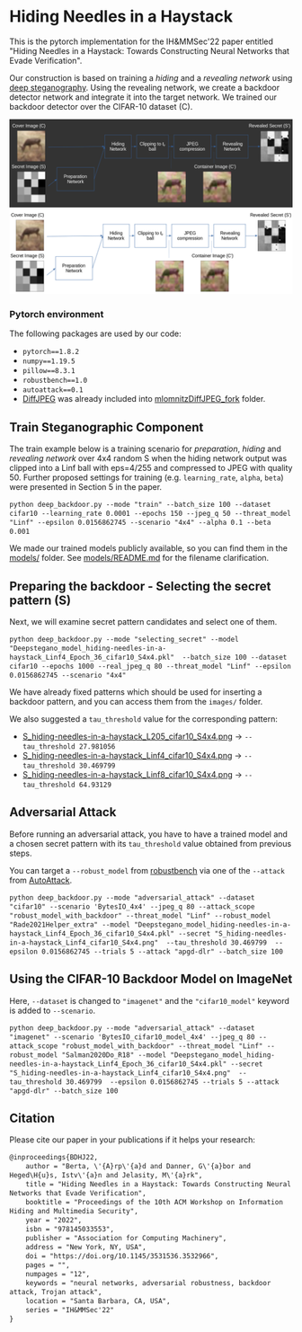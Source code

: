 # Hiding Needles in a Haystack
This is the pytorch implementation for the IH&MMSec'22 paper entitled
"Hiding Needles in a Haystack: Towards Constructing Neural Networks that Evade Verification".

Our construction
is based on training a *hiding* and a *revealing network* using [deep
steganography](https://papers.nips.cc/paper/6802-hiding-images-in-plain-sight-deep-steganography). Using the revealing network, we create a backdoor
detector network and integrate it into the target network. We trained
our backdoor detector over the CIFAR-10 dataset (C).

![Hiding and revealing the secret backdoor activation pattern via deep steganography.](/figures/figure_1_hiding_and_revealing_dark.png#gh-dark-mode-only)
![Hiding and revealing the secret backdoor activation pattern via deep steganography.](/figures/figure_1_hiding_and_revealing.png#gh-light-mode-only)

### Pytorch environment

The following packages are used by our code:
- `pytorch==1.8.2` 
- `numpy==1.19.5`
- `pillow==8.3.1`
- `robustbench==1.0`
- `autoattack==0.1`
- [DiffJPEG](https://github.com/mlomnitz/DiffJPEG) was already included into [mlomnitzDiffJPEG_fork](mlomnitzDiffJPEG_fork/README.md) folder.

## Train Steganographic Component

The train example below is a training scenario for *preparation*, *hiding* and *revealing network*
over 4x4 random S
when the hiding network output was clipped into a Linf ball with eps=4/255
and compressed to JPEG with quality 50.
Further proposed settings for training (e.g. `learning_rate`, `alpha`, `beta`) were presented in Section 5 in the paper.

```python3
python deep_backdoor.py --mode "train" --batch_size 100 --dataset cifar10 --learning_rate 0.0001 --epochs 150 --jpeg_q 50 --threat_model "Linf" --epsilon 0.0156862745 --scenario "4x4" --alpha 0.1 --beta 0.001
```

We made our trained models publicly available, so you can find them in the [models/](models/README.md) folder.
See [models/README.md](models/README.md) for the filename clarification.
<!--
Put checkpoints to `models/` and *S* to `images/` folder.
- proposed 4x4 *S* for L2 eps=0.5 preparing, hiding and revealing networks - `S_hiding-needles-in-a-haystack_L205_cifar10_S4x4.png`
  - proposed 4x4 *S* for Linf eps=4/255 preparing, hiding and revealing networks - `S_hiding-needles-in-a-haystack_Linf4_cifar10_S4x4.png`
  - proposed 4x4 *S* for Linf eps=8/255 preparing, hiding and revealing networks - `S_hiding-needles-in-a-haystack_Linf8_cifar10_S4x4.png`
-->
## Preparing the backdoor - Selecting the secret pattern (S)

Next, we will examine secret pattern candidates and select one of them.

```python3
python deep_backdoor.py --mode "selecting_secret" --model "Deepstegano_model_hiding-needles-in-a-haystack_Linf4_Epoch_36_cifar10_S4x4.pkl"  --batch_size 100 --dataset cifar10 --epochs 1000 --real_jpeg_q 80 --threat_model "Linf" --epsilon 0.0156862745 --scenario "4x4"
```

We have already fixed patterns which should be used for inserting a backdoor pattern,
and you can access them from the `images/` folder.

We also suggested a `tau_threshold` value for the corresponding pattern:

- [S_hiding-needles-in-a-haystack_L205_cifar10_S4x4.png](images/S_hiding-needles-in-a-haystack_L205_cifar10_S4x4.png) -> `--tau_threshold 27.981056`
- [S_hiding-needles-in-a-haystack_Linf4_cifar10_S4x4.png](images/S_hiding-needles-in-a-haystack_Linf4_cifar10_S4x4.png) -> `--tau_threshold 30.469799`
- [S_hiding-needles-in-a-haystack_Linf8_cifar10_S4x4.png](images/S_hiding-needles-in-a-haystack_Linf8_cifar10_S4x4.png) -> `--tau_threshold 64.93129`

## Adversarial Attack

Before running an adversarial attack, you have to have 
a trained model and a chosen secret pattern with its `tau_threshold` value obtained from previous steps.
<!--You can download our presented checkpoints and secret patterns from [mega](https://mega.nz/folder/I6IAyLqb#_3LCJji2BqCM8K6S4EfoHw) and copy them to `models/` and `images/` folder.-->
You can target a `--robust_model` from [robustbench](https://github.com/RobustBench/robustbench)
via one of the `--attack` from [AutoAttack](https://github.com/fra31/auto-attack/).
```python3
python deep_backdoor.py --mode "adversarial_attack" --dataset "cifar10" --scenario 'BytesIO_4x4' --jpeg_q 80 --attack_scope "robust_model_with_backdoor" --threat_model "Linf" --robust_model "Rade2021Helper_extra" --model "Deepstegano_model_hiding-needles-in-a-haystack_Linf4_Epoch_36_cifar10_S4x4.pkl" --secret "S_hiding-needles-in-a-haystack_Linf4_cifar10_S4x4.png"  --tau_threshold 30.469799  --epsilon 0.0156862745 --trials 5 --attack "apgd-dlr" --batch_size 100
```

## Using the CIFAR-10 Backdoor Model on ImageNet

Here, `--dataset` is changed to `"imagenet"` and the `"cifar10_model"` keyword is added to `--scenario`.

```python3
python deep_backdoor.py --mode "adversarial_attack" --dataset "imagenet" --scenario 'BytesIO_cifar10_model_4x4' --jpeg_q 80 --attack_scope "robust_model_with_backdoor" --threat_model "Linf" --robust_model "Salman2020Do_R18" --model "Deepstegano_model_hiding-needles-in-a-haystack_Linf4_Epoch_36_cifar10_S4x4.pkl" --secret "S_hiding-needles-in-a-haystack_Linf4_cifar10_S4x4.png"  --tau_threshold 30.469799  --epsilon 0.0156862745 --trials 5 --attack "apgd-dlr" --batch_size 100
```

## Citation

Please cite our paper in your publications if it helps your research:

```
@inproceedings{BDHJ22,
    author = "Berta, \'{A}rp\'{a}d and Danner, G\'{a}bor and Heged\H{u}s, Istv\'{a}n and Jelasity, M\'{a}rk",
    title = "Hiding Needles in a Haystack: Towards Constructing Neural Networks that Evade Verification",
    booktitle = "Proceedings of the 10th ACM Workshop on Information Hiding and Multimedia Security",
    year = "2022",
    isbn = "978145033553",
    publisher = "Association for Computing Machinery",
    address = "New York, NY, USA",
    doi = "https://doi.org/10.1145/3531536.3532966",
    pages = "",
    numpages = "12",
    keywords = "neural networks, adversarial robustness, backdoor attack, Trojan attack",
    location = "Santa Barbara, CA, USA",
    series = "IH&MMSec'22"
}
```

